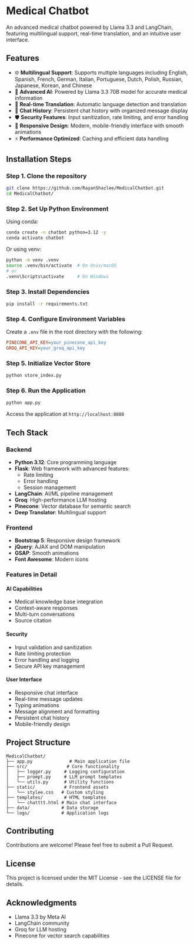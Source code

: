 # Medical Chatbot

An advanced medical chatbot powered by Llama 3.3 and LangChain, featuring multilingual support, real-time translation, and an intuitive user interface.

## Features

- 🌐 **Multilingual Support**: Supports multiple languages including English, Spanish, French, German, Italian, Portuguese, Dutch, Polish, Russian, Japanese, Korean, and Chinese
- 🤖 **Advanced AI**: Powered by Llama 3.3 70B model for accurate medical information
- 🔄 **Real-time Translation**: Automatic language detection and translation
- 💬 **Chat History**: Persistent chat history with organized message display
- 🛡️ **Security Features**: Input sanitization, rate limiting, and error handling
- 📱 **Responsive Design**: Modern, mobile-friendly interface with smooth animations
- ⚡ **Performance Optimized**: Caching and efficient data handling

## Installation Steps

### Step 1. Clone the repository

```bash
git clone https://github.com/RayanShazlee/MedicalChatbot.git
cd MedicalChatbot/
```

### Step 2. Set Up Python Environment

Using conda:
```bash
conda create -n chatbot python=3.12 -y
conda activate chatbot
```

Or using venv:
```bash
python -m venv .venv
source .venv/bin/activate  # On Unix/macOS
# or
.venv\Scripts\activate     # On Windows
```

### Step 3. Install Dependencies
```bash
pip install -r requirements.txt
```

### Step 4. Configure Environment Variables

Create a `.env` file in the root directory with the following:

```ini
PINECONE_API_KEY=your_pinecone_api_key
GROQ_API_KEY=your_groq_api_key
```

### Step 5. Initialize Vector Store
```bash
python store_index.py
```

### Step 6. Run the Application
```bash
python app.py
```

Access the application at `http://localhost:8080`

## Tech Stack

### Backend
- **Python 3.12**: Core programming language
- **Flask**: Web framework with advanced features:
  - Rate limiting
  - Error handling
  - Session management
- **LangChain**: AI/ML pipeline management
- **Groq**: High-performance LLM hosting
- **Pinecone**: Vector database for semantic search
- **Deep Translator**: Multilingual support

### Frontend
- **Bootstrap 5**: Responsive design framework
- **jQuery**: AJAX and DOM manipulation
- **GSAP**: Smooth animations
- **Font Awesome**: Modern icons

### Features in Detail

#### AI Capabilities
- Medical knowledge base integration
- Context-aware responses
- Multi-turn conversations
- Source citation

#### Security
- Input validation and sanitization
- Rate limiting protection
- Error handling and logging
- Secure API key management

#### User Interface
- Responsive chat interface
- Real-time message updates
- Typing animations
- Message alignment and formatting
- Persistent chat history
- Mobile-friendly design

## Project Structure

```
MedicalChatbot/
├── app.py              # Main application file
├── src/               # Core functionality
│   ├── logger.py     # Logging configuration
│   ├── prompt.py     # LLM prompt templates
│   └── utils.py      # Utility functions
├── static/           # Frontend assets
│   └── stylee.css   # Custom styling
├── templates/        # HTML templates
│   └── chatttt.html # Main chat interface
├── data/            # Data storage
└── logs/            # Application logs
```

## Contributing

Contributions are welcome! Please feel free to submit a Pull Request.

## License

This project is licensed under the MIT License - see the LICENSE file for details.

## Acknowledgments

- Llama 3.3 by Meta AI
- LangChain community
- Groq for LLM hosting
- Pinecone for vector search capabilities